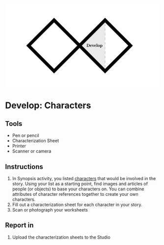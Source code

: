 ![Double Diamond Develop Phase graphic](/assets/dd-process-develop-1200px@2x.png)

# Develop: Characters

## Tools

* Pen or pencil
* Characterization Sheet
* Printer
* Scanner or camera

## Instructions

1. In Synopsis activity, you listed [characters](/topics/character.md) that would be involved in the story. Using your list as a starting point, find images and articles of people \(or objects\) to base your characters on. You can combine attributes of character references together to create your own characters.
2. Fill out a characterization sheet for each character in your story.
3. Scan or photograph your worksheets

## Report in

1. Upload the characterization sheets to the Studio



